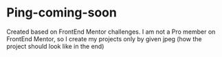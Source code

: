 # Ping-coming-soon
Created based on FrontEnd Mentor challenges. I am not a Pro member on FrontEnd Mentor, so I create my projects only by given jpeg (how the project should look like in the end) 
